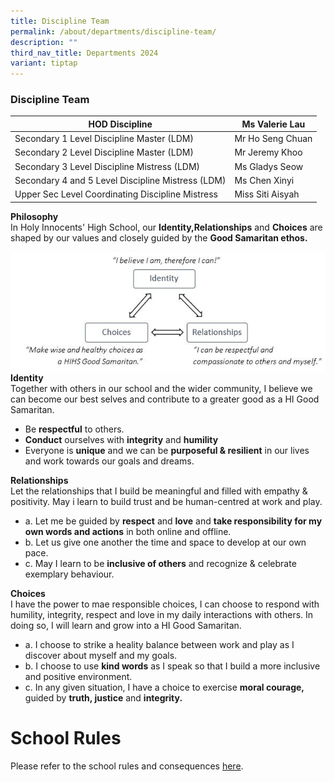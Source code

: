 ```yaml
---
title: Discipline Team
permalink: /about/departments/discipline-team/
description: ""
third_nav_title: Departments 2024
variant: tiptap
---
```

### **Discipline Team**



| HOD Discipline | Ms Valerie Lau | 
| -------- | -------- | 
| Secondary 1 Level Discipline Master (LDM)     | Mr Ho Seng Chuan     |
| Secondary 2 Level Discipline Master (LDM)    | Mr Jeremy Khoo |
|Secondary 3 Level Discipline Mistress (LDM)  | Ms Gladys Seow |
|Secondary 4 and 5 Level Discipline Mistress (LDM) | Ms Chen Xinyi |
|Upper Sec Level Coordinating Discipline Mistress | Miss Siti Aisyah |  

**Philosophy**
<br> In Holy Innocents' High School, our **Identity,Relationships** and **Choices** are shaped by our values and closely guided by the **Good Samaritan ethos.**


<img src="/images/discipline4.jpg" style="width:%" align="left">
		 

**Identity**
<br> Together with others in our school and the wider community, I believe we can become our best selves and contribute to a greater good as a HI Good Samaritan. <br>
* Be **respectful** to others.
* **Conduct** ourselves with **integrity** and **humility**
* Everyone is **unique** and we can be **purposeful &amp; resilient** in our lives and work towards our goals and dreams. 

**Relationships**
<br> Let the relationships that I build be meaningful and filled with empathy &amp; positivity. May i learn to build trust and be human-centred at work and play.
* a. Let me be guided by **respect** and **love** and **take responsibility for my own words and actions** in both online and offline.
* b. Let us give one another the time and space to develop at our own pace.
* c. May I learn to be **inclusive of others** and recognize &amp; celebrate exemplary behaviour.

**Choices**
<br> I have the power to mae responsible choices, I can choose to respond with humility, integrity, respect and love in my daily interactions with others. In doing so, I will learn and grow into a HI Good Samaritan.
* a. I choose to strike a heality balance between work and play as I discover about myself and my goals.
* b. I choose to use **kind words** as I speak so that I build a more inclusive and positive environment.
* c. In any given situation, I have a choice to exercise **moral courage,** guided by **truth, justice** and **integrity.**

# School Rules
Please refer to the school rules and consequences [here](https://drive.google.com/file/d/1rGT4MV3-D5E1FHwd6iyYYcUmWgFh48oL/view?usp=share_link).